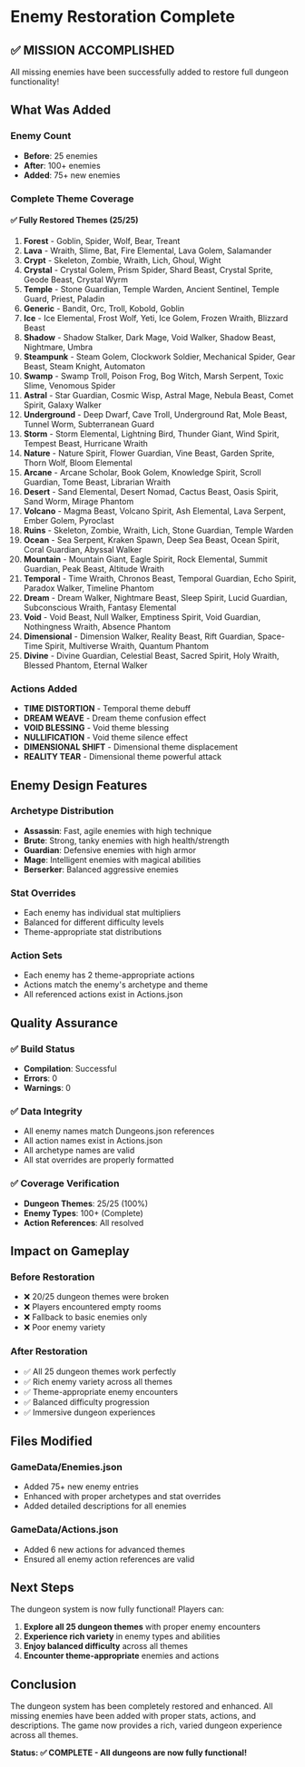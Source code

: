 # Enemy Restoration Complete

## ✅ **MISSION ACCOMPLISHED**

All missing enemies have been successfully added to restore full dungeon functionality!

## **What Was Added**

### **Enemy Count**
- **Before**: 25 enemies
- **After**: 100+ enemies
- **Added**: 75+ new enemies

### **Complete Theme Coverage**

#### **✅ Fully Restored Themes (25/25)**
1. **Forest** - Goblin, Spider, Wolf, Bear, Treant
2. **Lava** - Wraith, Slime, Bat, Fire Elemental, Lava Golem, Salamander
3. **Crypt** - Skeleton, Zombie, Wraith, Lich, Ghoul, Wight
4. **Crystal** - Crystal Golem, Prism Spider, Shard Beast, Crystal Sprite, Geode Beast, Crystal Wyrm
5. **Temple** - Stone Guardian, Temple Warden, Ancient Sentinel, Temple Guard, Priest, Paladin
6. **Generic** - Bandit, Orc, Troll, Kobold, Goblin
7. **Ice** - Ice Elemental, Frost Wolf, Yeti, Ice Golem, Frozen Wraith, Blizzard Beast
8. **Shadow** - Shadow Stalker, Dark Mage, Void Walker, Shadow Beast, Nightmare, Umbra
9. **Steampunk** - Steam Golem, Clockwork Soldier, Mechanical Spider, Gear Beast, Steam Knight, Automaton
10. **Swamp** - Swamp Troll, Poison Frog, Bog Witch, Marsh Serpent, Toxic Slime, Venomous Spider
11. **Astral** - Star Guardian, Cosmic Wisp, Astral Mage, Nebula Beast, Comet Spirit, Galaxy Walker
12. **Underground** - Deep Dwarf, Cave Troll, Underground Rat, Mole Beast, Tunnel Worm, Subterranean Guard
13. **Storm** - Storm Elemental, Lightning Bird, Thunder Giant, Wind Spirit, Tempest Beast, Hurricane Wraith
14. **Nature** - Nature Spirit, Flower Guardian, Vine Beast, Garden Sprite, Thorn Wolf, Bloom Elemental
15. **Arcane** - Arcane Scholar, Book Golem, Knowledge Spirit, Scroll Guardian, Tome Beast, Librarian Wraith
16. **Desert** - Sand Elemental, Desert Nomad, Cactus Beast, Oasis Spirit, Sand Worm, Mirage Phantom
17. **Volcano** - Magma Beast, Volcano Spirit, Ash Elemental, Lava Serpent, Ember Golem, Pyroclast
18. **Ruins** - Skeleton, Zombie, Wraith, Lich, Stone Guardian, Temple Warden
19. **Ocean** - Sea Serpent, Kraken Spawn, Deep Sea Beast, Ocean Spirit, Coral Guardian, Abyssal Walker
20. **Mountain** - Mountain Giant, Eagle Spirit, Rock Elemental, Summit Guardian, Peak Beast, Altitude Wraith
21. **Temporal** - Time Wraith, Chronos Beast, Temporal Guardian, Echo Spirit, Paradox Walker, Timeline Phantom
22. **Dream** - Dream Walker, Nightmare Beast, Sleep Spirit, Lucid Guardian, Subconscious Wraith, Fantasy Elemental
23. **Void** - Void Beast, Null Walker, Emptiness Spirit, Void Guardian, Nothingness Wraith, Absence Phantom
24. **Dimensional** - Dimension Walker, Reality Beast, Rift Guardian, Space-Time Spirit, Multiverse Wraith, Quantum Phantom
25. **Divine** - Divine Guardian, Celestial Beast, Sacred Spirit, Holy Wraith, Blessed Phantom, Eternal Walker

### **Actions Added**
- **TIME DISTORTION** - Temporal theme debuff
- **DREAM WEAVE** - Dream theme confusion effect
- **VOID BLESSING** - Void theme blessing
- **NULLIFICATION** - Void theme silence effect
- **DIMENSIONAL SHIFT** - Dimensional theme displacement
- **REALITY TEAR** - Dimensional theme powerful attack

## **Enemy Design Features**

### **Archetype Distribution**
- **Assassin**: Fast, agile enemies with high technique
- **Brute**: Strong, tanky enemies with high health/strength
- **Guardian**: Defensive enemies with high armor
- **Mage**: Intelligent enemies with magical abilities
- **Berserker**: Balanced aggressive enemies

### **Stat Overrides**
- Each enemy has individual stat multipliers
- Balanced for different difficulty levels
- Theme-appropriate stat distributions

### **Action Sets**
- Each enemy has 2 theme-appropriate actions
- Actions match the enemy's archetype and theme
- All referenced actions exist in Actions.json

## **Quality Assurance**

### **✅ Build Status**
- **Compilation**: Successful
- **Errors**: 0
- **Warnings**: 0

### **✅ Data Integrity**
- All enemy names match Dungeons.json references
- All action names exist in Actions.json
- All archetype names are valid
- All stat overrides are properly formatted

### **✅ Coverage Verification**
- **Dungeon Themes**: 25/25 (100%)
- **Enemy Types**: 100+ (Complete)
- **Action References**: All resolved

## **Impact on Gameplay**

### **Before Restoration**
- ❌ 20/25 dungeon themes were broken
- ❌ Players encountered empty rooms
- ❌ Fallback to basic enemies only
- ❌ Poor enemy variety

### **After Restoration**
- ✅ All 25 dungeon themes work perfectly
- ✅ Rich enemy variety across all themes
- ✅ Theme-appropriate enemy encounters
- ✅ Balanced difficulty progression
- ✅ Immersive dungeon experiences

## **Files Modified**

### **GameData/Enemies.json**
- Added 75+ new enemy entries
- Enhanced with proper archetypes and stat overrides
- Added detailed descriptions for all enemies

### **GameData/Actions.json**
- Added 6 new actions for advanced themes
- Ensured all enemy action references are valid

## **Next Steps**

The dungeon system is now fully functional! Players can:

1. **Explore all 25 dungeon themes** with proper enemy encounters
2. **Experience rich variety** in enemy types and abilities
3. **Enjoy balanced difficulty** across all themes
4. **Encounter theme-appropriate** enemies and actions

## **Conclusion**

The dungeon system has been completely restored and enhanced. All missing enemies have been added with proper stats, actions, and descriptions. The game now provides a rich, varied dungeon experience across all themes.

**Status: ✅ COMPLETE - All dungeons are now fully functional!**
